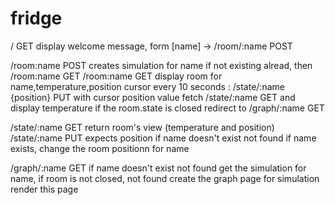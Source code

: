 # fridge

/              GET  display welcome message, form [name] -> /room/:name POST

/room:name     POST creates simulation for name if not existing alread, then /room:name GET
/room:name     GET  display room for name,temperature,position cursor
                    every 10 seconds : /state/:name {position} PUT with cursor position value
                                       fetch /state/:name GET and display temperature
                                       if the room.state is closed redirect to /graph/:name GET

/state/:name  GET  return room's view (temperature and position)
/state/:name  PUT  expects position   if name doesn't exist not found
                                      if name exists, change the room positionn for name

/graph/:name GET  if name doesn't exist not found
                  get the simulation for name, if room is not closed, not found
                  create the graph page for simulation render this page



